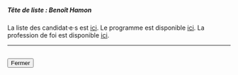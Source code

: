 ##### Tête de liste : Benoît Hamon

La liste des candidat·e·s est [ici](https://www.viveleuropelibre.eu/candidats). Le programme est disponible [ici](https://www.viveleuropelibre.eu/21engagements). La profession de foi est disponible [ici](https://programme-candidats.interieur.gouv.fr/elections/1/listes/21).

<hr>
<h2><button class="btn btn-default btn-sm" onclick="generationsclose()">Fermer</button></h2>